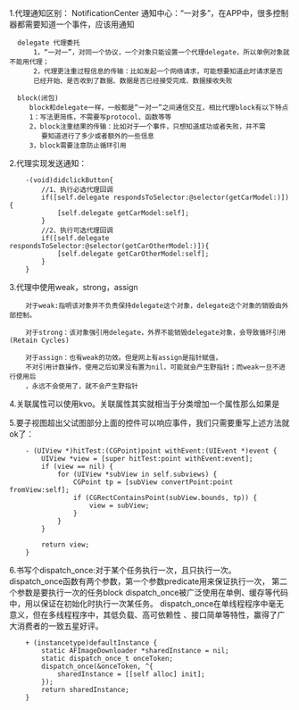 1.代理通知区别：
        NotificationCenter 通知中心：“一对多”，在APP中，很多控制器都需要知道一个事件，应该用通知 
        
      delegate 代理委托
          1，“一对一”，对同一个协议，一个对象只能设置一个代理delegate，所以单例对象就不能用代理；
          2，代理更注重过程信息的传输：比如发起一个网络请求，可能想要知道此时请求是否
          已经开始、是否收到了数据、数据是否已经接受完成、数据接收失败
          
      block(闭包)
         block和delegate一样，一般都是“一对一”之间通信交互，相比代理block有以下特点
         1：写法更简练，不需要写protocol、函数等等
         2，block注重结果的传输：比如对于一个事件，只想知道成功或者失败，并不需
            要知道进行了多少或者额外的一些信息
         3，block需要注意防止循环引用
         
2.代理实现发送通知：

        -(void)didclickButton{
            //1、执行必选代理回调
            if([self.delegate respondsToSelector:@selector(getCarModel:)]){
                [self.delegate getCarModel:self];
            }
            //2、执行可选代理回调
            if([self.delegate respondsToSelector:@selector(getCarOtherModel:)]){
                [self.delegate getCarOtherModel:self];
            }
        }

3.代理中使用weak，strong，assign

        对于weak:指明该对象并不负责保持delegate这个对象，delegate这个对象的销毁由外部控制。

        对于strong：该对象强引用delegate，外界不能销毁delegate对象，会导致循环引用(Retain Cycles)

        对于assign：也有weak的功效。但是网上有assign是指针赋值，
        不对引用计数操作，使用之后如果没有置为nil，可能就会产生野指针；而weak一旦不进行使用后
        ，永远不会使用了，就不会产生野指针

4.关联属性可以使用kvo。关联属性其实就相当于分类增加一个属性那么如果是

5.要子视图超出父试图部分上面的控件可以响应事件，我们只需要重写上述方法就ok了：

        - (UIView *)hitTest:(CGPoint)point withEvent:(UIEvent *)event {
            UIView *view = [super hitTest:point withEvent:event];
            if (view == nil) {
                for (UIView *subView in self.subviews) {
                    CGPoint tp = [subView convertPoint:point fromView:self];
                    if (CGRectContainsPoint(subView.bounds, tp)) {
                        view = subView;
                    }
                }
            }

            return view;
        }
6.书写个dispatch_once:对于某个任务执行一次，且只执行一次。
     dispatch_once函数有两个参数，第一个参数predicate用来保证执行一次，
     第二个参数是要执行一次的任务block
     dispatch_once被广泛使用在单例、缓存等代码中，用以保证在初始化时执行一次某任务。
     dispatch_once在单线程程序中毫无意义，但在多线程程序中，其低负载、高可依赖性
     、接口简单等特性，赢得了广大消费者的一致五星好评。

        + (instancetype)defaultInstance {
            static AFImageDownloader *sharedInstance = nil;
            static dispatch_once_t onceToken;
            dispatch_once(&onceToken, ^{
                sharedInstance = [[self alloc] init];
            });
            return sharedInstance;
        }
        
 
